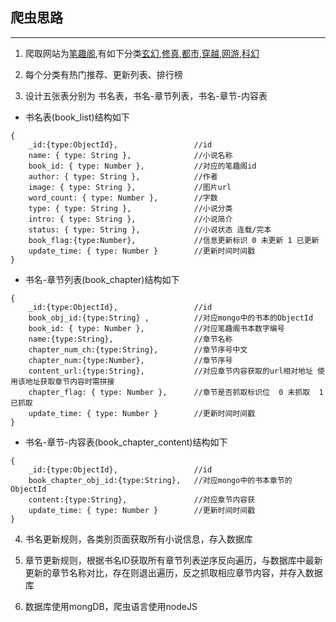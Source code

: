 ## 爬虫思路
---
1. 爬取网站为[笔趣阁](http://www.biqiuge.com/),有如下分类[玄幻](http://www.biqiuge.com/xuanhuanxiaoshuo/),[修真](http://www.biqiuge.com/xiuzhenxiaoshuo/),[都市](http://www.biqiuge.com/dushixiaoshuo/),[穿越](http://www.biqiuge.com/chuanyuexiaoshuo/),[网游](http://www.biqiuge.com/wangyouxiaoshuo/),[科幻](http://www.biqiuge.com/kehuanxiaoshuo/)

2. 每个分类有热门推荐、更新列表、排行榜

3. 设计五张表分别为 书名表，书名-章节列表，书名-章节-内容表

* 书名表(book_list)结构如下
``` 
{
    _id:{type:ObjectId},                 //id
    name: { type: String },              //小说名称
    book_id: { type: Number },           //对应的笔趣阁id
    author: { type: String },            //作者
    image: { type: String },             //图片url
    word_count: { type: Number },        //字数
    type: { type: String },              //小说分类
    intro: { type: String },             //小说简介
    status: { type: String },            //小说状态 连载/完本
    book_flag:{type:Number},             //信息更新标识 0 未更新 1 已更新
    update_time: { type: Number }        //更新时间时间戳
}
```

* 书名-章节列表(book_chapter)结构如下

```
{
    _id:{type:ObjectId},                 //id
    book_obj_id:{type:String} ,          //对应mongo中的书本的ObjectId
    book_id: { type: Number },           //对应笔趣阁书本数字编号
    name:{type:String},                  //章节名称
    chapter_num_ch:{type:String},        //章节序号中文
    chapter_num:{type:Number},           //章节序号
    content_url:{type:String},           //对应章节内容获取的url相对地址 使用该地址获取章节内容时需拼接
    chapter_flag: { type: Number },      //章节是否抓取标识位  0 未抓取  1 已抓取 
    update_time: { type: Number }        //更新时间时间戳
}
```


* 书名-章节-内容表(book_chapter_content)结构如下

```
{
    _id:{type:ObjectId},                 //id
    book_chapter_obj_id:{type:String},   //对应mongo中的书本章节的ObjectId
    content:{type:String},               //对应章节内容获
    update_time: { type: Number }        //更新时间时间戳
}
```

4. 书名更新规则，各类别页面获取所有小说信息，存入数据库

5. 章节更新规则，根据书名ID获取所有章节列表逆序反向遍历，与数据库中最新更新的章节名称对比，存在则退出遍历，反之抓取相应章节内容，并存入数据库

6. 数据库使用mongDB，爬虫语言使用nodeJS

